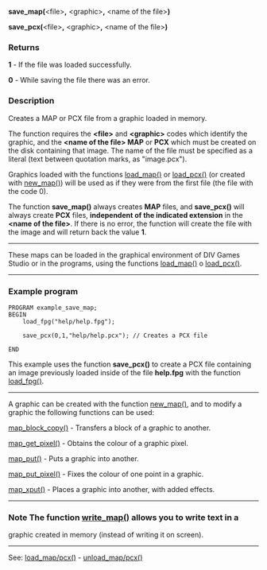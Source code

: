**save_map(**&lt;file&gt;**,** &lt;graphic&gt;**,** &lt;name of the file&gt;**)**

**save_pcx(**&lt;file&gt;**,** &lt;graphic&gt;**,** &lt;name of the file&gt;**)**

### Returns

**1** - If the file was loaded successfully.

**0** - While saving the file there was an error.

### Description

Creates a MAP or PCX file from a graphic loaded in memory.

The function requires the **&lt;file&gt;** and **&lt;graphic&gt;** codes which identify
the graphic, and the **&lt;name of the file&gt; MAP** or **PCX** which must be created
on the disk containing that image. The name of the file must be specified
as a literal (text between quotation marks, as &quot;image.pcx&quot;).

Graphics loaded with the functions [load_map()](load_map()_forward_slash_load_pcx().md) or [load_pcx()](load_map()_forward_slash_load_pcx().md)
(or created with [new_map()](new_map().md)) will be used as if they were from the
first file (the file with the code 0).

The function **save_map()** always creates **MAP** files, and **save_pcx()**
will always create **PCX** files, **independent of the indicated extension** in the
**&lt;name of the file&gt;**. If there is no error, the function will create the file
with the image and will return back the value **1**.

---------------------------------------


These maps can be loaded in the graphical environment of
DIV Games Studio or in the programs, using the functions
[load_map()](load_map()_forward_slash_load_pcx().md) o [load_pcx()](load_map()_forward_slash_load_pcx().md).

---------------------------------------


### Example program
```
PROGRAM example_save_map;
BEGIN
    load_fpg("help/help.fpg");

    save_pcx(0,1,"help/help.pcx"); // Creates a PCX file 

END
```


This example uses the function **save_pcx()** to create a PCX file 
containing an image previously loaded inside of the file
**help.fpg** with the function [load_fpg()](load_fpg().md).

---------------------------------------


A graphic can be created with the function [new_map()](new_map().md), and to
modify a graphic the following functions can be used:

[map_block_copy()](map_block_copy().md) - Transfers a block of a graphic to another.

[map_get_pixel()](map_get_pixel().md) - Obtains the colour of a graphic pixel.

[map_put()](map_put().md) - Puts a graphic into another.

[map_put_pixel()](map_put_pixel().md) - Fixes the colour of one point in a graphic.

[map_xput()](map_xput().md) - Places a graphic into another, with added effects.


---------------------------------------


### Note The function [write_map()](write_in_map().md) allows you to write text in a 
graphic created in memory (instead of writing it on screen).

---------------------------------------
See: [load_map/pcx()](load_map()_forward_slash_load_pcx().md) - [unload_map/pcx()](unload_map()_forward_slash_unload_pcx().md)

